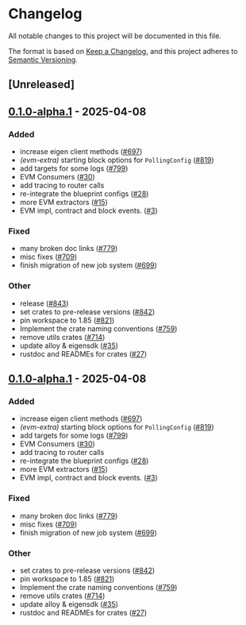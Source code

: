 # Changelog

All notable changes to this project will be documented in this file.

The format is based on [Keep a Changelog](https://keepachangelog.com/en/1.0.0/),
and this project adheres to [Semantic Versioning](https://semver.org/spec/v2.0.0.html).

## [Unreleased]

## [0.1.0-alpha.1](https://github.com/tangle-network/blueprint/releases/tag/blueprint-evm-extra-v0.1.0-alpha.1) - 2025-04-08

### Added

- increase eigen client methods ([#697](https://github.com/tangle-network/blueprint/pull/697))
- *(evm-extra)* starting block options for `PollingConfig` ([#819](https://github.com/tangle-network/blueprint/pull/819))
- add targets for some logs ([#799](https://github.com/tangle-network/blueprint/pull/799))
- EVM Consumers ([#30](https://github.com/tangle-network/blueprint/pull/30))
- add tracing to router calls
- re-integrate the blueprint configs ([#28](https://github.com/tangle-network/blueprint/pull/28))
- more EVM extractors ([#15](https://github.com/tangle-network/blueprint/pull/15))
- EVM impl, contract and block events. ([#3](https://github.com/tangle-network/blueprint/pull/3))

### Fixed

- many broken doc links ([#779](https://github.com/tangle-network/blueprint/pull/779))
- misc fixes ([#709](https://github.com/tangle-network/blueprint/pull/709))
- finish migration of new job system ([#699](https://github.com/tangle-network/blueprint/pull/699))

### Other

- release ([#843](https://github.com/tangle-network/blueprint/pull/843))
- set crates to pre-release versions ([#842](https://github.com/tangle-network/blueprint/pull/842))
- pin workspace to 1.85 ([#821](https://github.com/tangle-network/blueprint/pull/821))
- Implement the crate naming conventions ([#759](https://github.com/tangle-network/blueprint/pull/759))
- remove utils crates ([#714](https://github.com/tangle-network/blueprint/pull/714))
- update alloy & eigensdk ([#35](https://github.com/tangle-network/blueprint/pull/35))
- rustdoc and READMEs for crates ([#27](https://github.com/tangle-network/blueprint/pull/27))

## [0.1.0-alpha.1](https://github.com/tangle-network/blueprint/releases/tag/blueprint-evm-extra-v0.1.0-alpha.1) - 2025-04-08

### Added

- increase eigen client methods ([#697](https://github.com/tangle-network/blueprint/pull/697))
- *(evm-extra)* starting block options for `PollingConfig` ([#819](https://github.com/tangle-network/blueprint/pull/819))
- add targets for some logs ([#799](https://github.com/tangle-network/blueprint/pull/799))
- EVM Consumers ([#30](https://github.com/tangle-network/blueprint/pull/30))
- add tracing to router calls
- re-integrate the blueprint configs ([#28](https://github.com/tangle-network/blueprint/pull/28))
- more EVM extractors ([#15](https://github.com/tangle-network/blueprint/pull/15))
- EVM impl, contract and block events. ([#3](https://github.com/tangle-network/blueprint/pull/3))

### Fixed

- many broken doc links ([#779](https://github.com/tangle-network/blueprint/pull/779))
- misc fixes ([#709](https://github.com/tangle-network/blueprint/pull/709))
- finish migration of new job system ([#699](https://github.com/tangle-network/blueprint/pull/699))

### Other

- set crates to pre-release versions ([#842](https://github.com/tangle-network/blueprint/pull/842))
- pin workspace to 1.85 ([#821](https://github.com/tangle-network/blueprint/pull/821))
- Implement the crate naming conventions ([#759](https://github.com/tangle-network/blueprint/pull/759))
- remove utils crates ([#714](https://github.com/tangle-network/blueprint/pull/714))
- update alloy & eigensdk ([#35](https://github.com/tangle-network/blueprint/pull/35))
- rustdoc and READMEs for crates ([#27](https://github.com/tangle-network/blueprint/pull/27))
